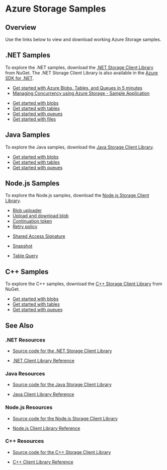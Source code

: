 <properties
   pageTitle="Azure Storage samples | Windows Azure"
   description="View, download, and try samples for Azure Storage. Discover getting started samples for blobs, queues, tables, and files, using the .NET, Java, Node.js, and C++ storage client libraries."
   services="storage"
   documentationCenter="na"
   authors="tamram"
   manager="na"
   editor="na" />
<tags
	ms.service="storage"
	ms.date="09/01/2015"
	wacn.date=""/>

<!-- deleted by customization
# Azure Storage samples
-->
<!-- keep by customization: begin -->
# Azure Storage Samples
<!-- keep by customization: end -->

## Overview
Use the links below to view and download working Azure Storage samples.

<!-- deleted by customization
## .NET samples

To explore the .NET samples, download the [.NET Storage Client Library](https://www.nuget.org/packages/WindowsAzure.Storage/) from NuGet. The .NET storage client library is also available in the [Azure SDK for .NET](/downloads/).

* [Get started with Azure blobs, tables, and queues in 5 minutes](/documentation/articles/storage-getting-started-guide)
* [Managing concurrency using Azure Storage - sample application](https://code.msdn.microsoft.com/Managing-Concurrency-using-56018114)
-->
<!-- keep by customization: begin -->
## .NET Samples

To explore the .NET samples, download the [.NET Storage Client Library](https://www.nuget.org/packages/WindowsAzure.Storage/) from NuGet. The .NET Storage Client Library is also available in the [Azure SDK for .NET](/downloads/).

* [Get started with Azure Blobs, Tables, and Queues in 5 minutes](/documentation/articles/storage-getting-started-guide)
* [Managing Concurrency using Azure Storage - Sample Application](https://code.msdn.microsoft.com/Managing-Concurrency-using-56018114)
<!-- keep by customization: end -->
* [Get started with blobs](https://github.com/Azure/azure-storage-net/tree/master/Samples/GettingStarted/VisualStudioQuickStarts/DataBlobStorage)
* [Get started with tables](https://github.com/Azure/azure-storage-net/tree/master/Samples/GettingStarted/VisualStudioQuickStarts/DataTableStorage)
* [Get started with queues](https://github.com/Azure/azure-storage-net/tree/master/Samples/GettingStarted/VisualStudioQuickStarts/DataStorageQueue)
* [Get started with files](https://github.com/Azure/azure-storage-net/tree/master/Samples/GettingStarted/VisualStudioQuickStarts/DataTableStorage)

<!-- deleted by customization
## Java samples
-->
<!-- keep by customization: begin -->
## Java Samples
<!-- keep by customization: end -->

To explore the Java samples, download the [Java Storage Client Library](https://github.com/azure/azure-storage-java).

* [Get started with blobs](https://github.com/Azure/azure-storage-java/tree/master/microsoft-azure-storage-samples/src/com/microsoft/azure/storage/blob/gettingstarted)
* [Get started with tables](https://github.com/Azure/azure-storage-java/tree/master/microsoft-azure-storage-samples/src/com/microsoft/azure/storage/table/gettingtstarted)
* [Get started with queues](https://github.com/Azure/azure-storage-java/tree/master/microsoft-azure-storage-samples/src/com/microsoft/azure/storage/queue/gettingstarted)

<!-- deleted by customization
## Node.js samples
-->
<!-- keep by customization: begin -->
## Node.js Samples
<!-- keep by customization: end -->

To explore the Node.js samples, download the [Node.js Storage Client Library](https://github.com/Azure/azure-storage-node).

* [Blob uploader](https://github.com/Azure/azure-storage-node/tree/master/examples/blobuploader)
* [Upload and download blob](https://github.com/Azure/azure-storage-node/blob/master/examples/samples/blobuploaddownloadsample.js)
* [Continuation token](https://github.com/Azure/azure-storage-node/blob/master/examples/samples/continuationsample.js)
* [Retry policy](https://github.com/Azure/azure-storage-node/blob/master/examples/samples/retrypolicysample.js)
<!-- deleted by customization
* [Shared access signature](https://github.com/Azure/azure-storage-node/blob/master/examples/samples/sassample.js)
-->
<!-- keep by customization: begin -->
* [Shared Access Signature](https://github.com/Azure/azure-storage-node/blob/master/examples/samples/sassample.js)
<!-- keep by customization: end -->
* [Snapshot](https://github.com/Azure/azure-storage-node/blob/master/examples/samples/snapshotsample.js)
<!-- deleted by customization
* [Table query](https://github.com/Azure/azure-storage-node/blob/master/examples/samples/tablequerysample.js)

## C++ samples
-->
<!-- keep by customization: begin -->
* [Table Query](https://github.com/Azure/azure-storage-node/blob/master/examples/samples/tablequerysample.js)

## C++ Samples
<!-- keep by customization: end -->

To explore the C++ samples, download the [C++ Storage Client Library](https://www.nuget.org/packages/wastorage/) from NuGet.

* [Get started with blobs](https://github.com/Azure/azure-storage-cpp/tree/master/Microsoft.WindowsAzure.Storage/samples/BlobsGettingStarted)
* [Get started with tables](https://github.com/Azure/azure-storage-cpp/tree/master/Microsoft.WindowsAzure.Storage/samples/TablesGettingStarted)
* [Get started with queues](https://github.com/Azure/azure-storage-cpp/tree/master/Microsoft.WindowsAzure.Storage/samples/QueuesGettingStarted)

<!-- deleted by customization
## See also

### .NET resources

- [Source code for the .NET storage client library](https://github.com/Azure/azure-storage-net)
-->
<!-- keep by customization: begin -->
## See Also

### .NET Resources

- [Source code for the .NET Storage Client Library](https://github.com/Azure/azure-storage-net)
<!-- keep by customization: end -->
- [.NET Client Library Reference](https://msdn.microsoft.com/zh-cn/library/azure/dn261237.aspx)

<!-- deleted by customization
### Java resources

- [Source code for the Java storage client library](https://github.com/azure/azure-storage-java)
-->
<!-- keep by customization: begin -->
### Java Resources

- [Source code for the Java Storage Client Library](https://github.com/azure/azure-storage-java)
<!-- keep by customization: end -->
- [Java Client Library Reference](http://dl.windowsazure.cn/storage/javadoc/)

<!-- deleted by customization
### Node.js resources

- [Source code for the Node.js storage client library](https://github.com/Azure/azure-storage-node)
-->
<!-- keep by customization: begin -->
### Node.js Resources

- [Source code for the Node.js Storage Client Library](https://github.com/Azure/azure-storage-node)
<!-- keep by customization: end -->
- [Node.js Client Library Reference](http://dl.windowsazure.cn/nodestoragedocs/index.html)

<!-- deleted by customization
### C++ resources

- [Source code for the C++ storage client library](https://github.com/Azure/azure-storage-cpp)
-->
<!-- keep by customization: begin -->
### C++ Resources

- [Source code for the C++ Storage Client Library](https://github.com/Azure/azure-storage-cpp)
<!-- keep by customization: end -->
- [C++ Client Library Reference](http://azure.github.io/azure-storage-cpp/)
